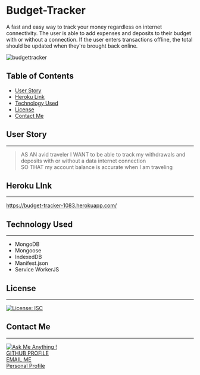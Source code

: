 # Budget-Tracker

A fast and easy way to track your money regardless on internet connectivity. The user is able to add expenses and deposits to their budget with or without a connection. If the user enters transactions offline, the total should be updated when they're brought back online.  

![budgettracker](https://user-images.githubusercontent.com/72768374/116849999-6f51e380-abb5-11eb-9bec-4f329da5a147.gif)

## Table of Contents
  * [User Story](#user-story)
  * [Heroku Link](#heroku-link)
  * [Technology Used](#technology-used)
  * [License](#license)
  * [Contact Me](#contact-me)

   ## User Story
 ***
> AS AN avid traveler
> I WANT to be able to track my withdrawals and deposits with or without a data internet connection  
> SO THAT my account balance is accurate when I am traveling 

## Heroku LInk
***
https://budget-tracker-1083.herokuapp.com/

## Technology Used
***
- MongoDB
- Mongoose
- IndexedDB
- Manifest.json
- Service WorkerJS

## License
***
[![License: ISC](https://img.shields.io/badge/License-ISC-blue.svg)](https://opensource.org/licenses/ISC)

## Contact Me
***
[![Ask Me Anything !](https://img.shields.io/badge/Ask%20me-anything-1abc9c.svg)](https://GitHub.com/Naereen/ama)   
[GITHUB PROFILE](https://github.com/cocobeware83)  
[EMAIL ME](mailto:corycneel@gmail.com)  
[Personal Profile](https://cocobeware83.github.io/coryneel/)
